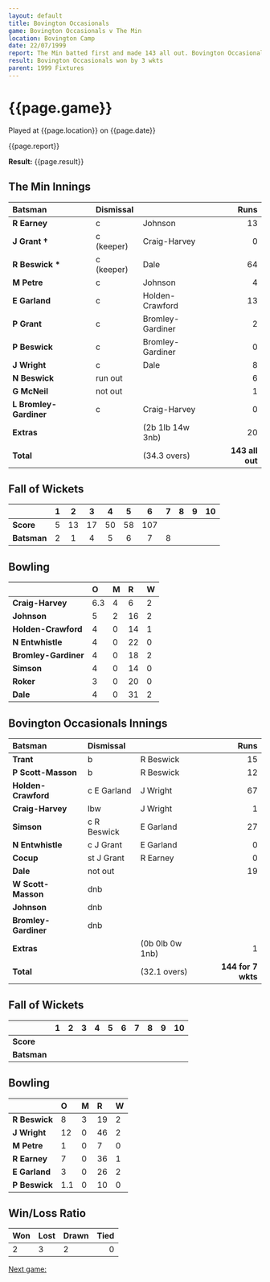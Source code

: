 ```yaml
---
layout: default
title: Bovington Occasionals
game: Bovington Occasionals v The Min
location: Bovington Camp
date: 22/07/1999
report: The Min batted first and made 143 all out. Bovington Occasionals replied with 144 for 7 wkts
result: Bovington Occasionals won by 3 wkts
parent: 1999 Fixtures
---
```


# {{page.game}}

Played at {{page.location}} on {{page.date}}

{{page.report}}

**Result:** {{page.result}}


## The Min Innings

| Batsman | Dismissal |  | Runs |
|:---|:---|---|---:|
| **R Earney** | c | Johnson | 13 |
| **J Grant &#8224;** | c (keeper) | Craig-Harvey | 0 |
| **R Beswick &#42;** | c (keeper) | Dale | 64 |
| **M Petre** | c | Johnson | 4 |
| **E Garland** | c | Holden-Crawford | 13 |
| **P Grant** | c | Bromley-Gardiner | 2 |
| **P Beswick** | c | Bromley-Gardiner | 0 |
| **J Wright** | c | Dale | 8 |
| **N Beswick** | run out |  | 6 |
| **G McNeil** | not out |  | 1 |
| **L Bromley-Gardiner** | c | Craig-Harvey | 0 |
| **Extras** | | (2b 1lb 14w 3nb) | 20 |
| **Total** | | (34.3 overs) | **143 all out** |

## Fall of Wickets

| | 1 | 2 | 3 | 4 | 5 | 6 | 7 | 8 | 9 | 10 |
|---|:---:|:---:|:---:|:---:|:---:|:---:|:---:|:---:|:---:|:---:|
| **Score** | 5 | 13 | 17 | 50 | 58 | 107 |  |  |  |  |
| **Batsman** | 2 | 1 | 4 | 5 | 6 | 7 | 8 |  |  |  |

## Bowling

| | O | M | R | W |
|---|:---|:---|:---|:---|
| **Craig-Harvey** | 6.3 | 4 | 6 | 2 |
| **Johnson** | 5 | 2 | 16 | 2 |
| **Holden-Crawford** | 4 | 0 | 14 | 1 |
| **N Entwhistle** | 4 | 0 | 22 | 0 |
| **Bromley-Gardiner** | 4 | 0 | 18 | 2 |
| **Simson** | 4 | 0 | 14 | 0 |
| **Roker** | 3 | 0 | 20 | 0 |
| **Dale** | 4 | 0 | 31 | 2 |

## Bovington Occasionals Innings

| Batsman | Dismissal |  | Runs |
|:---|:---|---|---:|
| **Trant** | b | R Beswick | 15 |
| **P Scott-Masson** | b | R Beswick | 12 |
| **Holden-Crawford** | c E Garland | J Wright | 67 |
| **Craig-Harvey** | lbw | J Wright | 1 |
| **Simson** | c R Beswick | E Garland | 27 |
| **N Entwhistle** | c J Grant | E Garland | 0 |
| **Cocup** | st J Grant | R Earney | 0 |
| **Dale** | not out |  | 19 |
| **W Scott-Masson** | dnb |  |  |
| **Johnson** | dnb |  |  |
| **Bromley-Gardiner** | dnb |  |  |
| **Extras** | | (0b 0lb 0w 1nb) | 1 |
| **Total** | | (32.1 overs) | **144 for 7 wkts** |

## Fall of Wickets

| | 1 | 2 | 3 | 4 | 5 | 6 | 7 | 8 | 9 | 10 |
|---|:---:|:---:|:---:|:---:|:---:|:---:|:---:|:---:|:---:|:---:|
| **Score** |  |  |  |  |  |  |  |  |  |  |
| **Batsman** |  |  |  |  |  |  |  |  |  |  |

## Bowling

| | O | M | R | W |
|---|:---|:---|:---|:---|
| **R Beswick** | 8 | 3 | 19 | 2 |
| **J Wright** | 12 | 0 | 46 | 2 |
| **M Petre** | 1 | 0 | 7 | 0 |
| **R Earney** | 7 | 0 | 36 | 1 |
| **E Garland** | 3 | 0 | 26 | 2 |
| **P Beswick** | 1.1 | 0 | 10 | 0 |

## Win/Loss Ratio

| Won | Lost | Drawn | Tied |
|:---|:---|:---|---:|
| 2 | 3 | 2 | 0 |

[Next game:]({{page.next}})